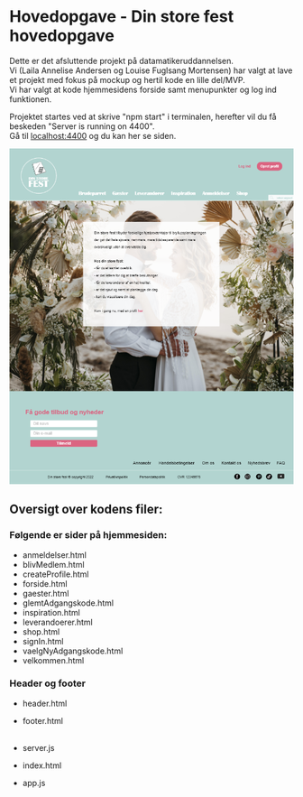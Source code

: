 # Hovedopgave - Din store fest hovedopgave

Dette er det afsluttende projekt på datamatikeruddannelsen.  
Vi (Laila Annelise Andersen og Louise Fuglsang Mortensen) har valgt at lave et projekt med fokus på mockup og hertil kode en lille del/MVP.  
Vi har valgt at kode hjemmesidens forside samt menupunkter og log ind funktionen.

Projektet startes ved at skrive "npm start" i terminalen, herefter vil du få beskeden "Server is running on 4400".  
Gå til [localhost:4400](http://localhost:4400/) og du kan her se siden.

![Din store fest](images/hjemmesiden.png)

  
  

## Oversigt over kodens filer:

### Følgende er sider på hjemmesiden:
- anmeldelser.html
- blivMedlem.html
- createProfile.html
- forside.html
- gaester.html
- glemtAdgangskode.html
- inspiration.html
- leverandoerer.html
- shop.html
- signIn.html
- vaelgNyAdgangskode.html
- velkommen.html 
 
 ### Header og footer
- header.html
- footer.html  <br><br>

- server.js
- index.html
- app.js

